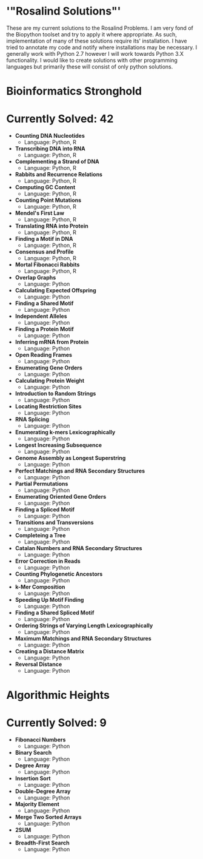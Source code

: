 # '"Rosalind Solutions"'

These are my current solutions to the Rosalind Problems.  I am very fond of the Biopython toolset and try to apply it where appropriate.  As such, implementation of many of these solutions require its' installation.  I have tried to annotate my code and notify where installations may be necessary.  I generally work with Python 2.7 however I will work towards Python 3.X functionality.  I would like to create solutions with other programming languages but primarily these will consist of only python solutions.

# Bioinformatics Stronghold
# Currently Solved: 42
* __Counting DNA Nucleotides__
	* Language: Python, R
* __Transcribing DNA into RNA__
	* Language: Python, R
* __Complementing a Strand of DNA__	
	* Language: Python, R
* __Rabbits and Recurrence Relations__
	* Language: Python, R
* __Computing GC Content__
	* Language: Python, R
* __Counting Point Mutations__
	* Language: Python, R
* __Mendel's First Law__
	* Language: Python, R
* __Translating RNA into Protein__
	* Language: Python, R
* __Finding a Motif in DNA__
	* Language: Python, R
* __Consensus and Profile__
	* Language: Python, R
* __Mortal Fibonacci Rabbits__
	* Language: Python, R
* __Overlap Graphs__
	* Language: Python
* __Calculating Expected Offspring__
	* Language: Python
* __Finding a Shared Motif__
	* Language: Python
* __Independent Alleles__
	* Language: Python
* __Finding a Protein Motif__
	* Language: Python
* __Inferring mRNA from Protein__
	* Language: Python
* __Open Reading Frames__
	* Language: Python
* __Enumerating Gene Orders__
	* Language: Python
* __Calculating Protein Weight__
	* Language: Python
* __Introduction to Random Strings__
	* Language: Python
* __Locating Restriction Sites__
	* Language: Python
* __RNA Splicing__
	* Language: Python
* __Enumerating k-mers Lexicographically__
	* Language: Python
* __Longest Increasing Subsequence__
	* Language: Python
* __Genome Assembly as Longest Superstring__
	* Language: Python
* __Perfect Matchings and RNA Secondary Structures__
	* Language: Python
* __Partial Permutations__
	* Language: Python
* __Enumerating Oriented Gene Orders__
	* Language: Python
* __Finding a Spliced Motif__
	* Language: Python
* __Transitions and Transversions__
	* Language: Python
* __Completeing a Tree__
	* Language: Python
* __Catalan Numbers and RNA Secondary Structures__
	* Language: Python
* __Error Correction in Reads__
	* Language: Python
* __Counting Phylogenetic Ancestors__
	* Language: Python
* __k-Mer Composition__
	* Language: Python
* __Speeding Up Motif Finding__
	* Language: Python
* __Finding a Shared Spliced Motif__
	* Language: Python
* __Ordering Strings of Varying Length Lexicographically__
	* Language: Python
* __Maximum Matchings and RNA Secondary Structures__
	* Language: Python
* __Creating a Distance Matrix__
	* Language: Python
* __Reversal Distance__
    * Language: Python

# Algorithmic Heights
# Currently Solved: 9
* __Fibonacci Numbers__
	* Language: Python
* __Binary Search__
	* Language: Python
* __Degree Array__
	* Language: Python
* __Insertion Sort__
    * Language: Python
* __Double-Degree Array__
    * Language: Python
* __Majority Element__
    * Language: Python
* __Merge Two Sorted Arrays__
    * Language: Python
* __2SUM__
    * Language: Python
* __Breadth-First Search__
    * Language: Python

